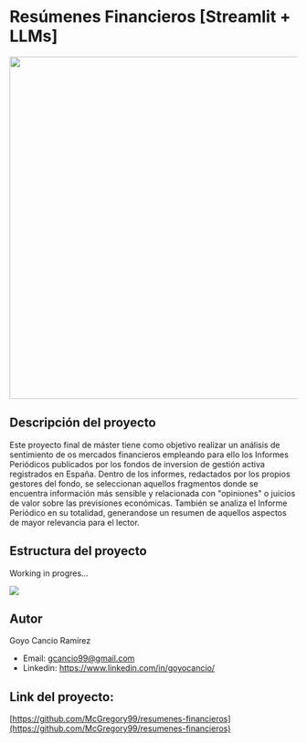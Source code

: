 # Resúmenes Financieros [Streamlit + LLMs]

<p align="center">
  <img src="https://duckbase-infogram.jifo.co/uploads/ckeditor/pictures/219/content_candlestick-chart.png" width="600">
</p>

## Descripción del proyecto

Este proyecto final de máster tiene como objetivo realizar un análisis de sentimiento de os mercados financieros empleando para ello los Informes Periódicos publicados por los fondos de inversion de gestión activa registrados en España. Dentro de los informes, redactados por los propios gestores del fondo, se seleccionan aquellos fragmentos donde se encuentra información más sensible y relacionada con "opiniones" o juicios de valor sobre las previsiones económicas. También se analiza el Informe Periódico en su totalidad, generandose un resumen de aquellos aspectos de mayor relevancia para el lector. 

## Estructura del proyecto

Working in progres...

![](https://geps.dev/progress/65)

## Autor

Goyo Cancio Ramírez
- Email: gcancio99@gmail.com
- Linkedin: https://www.linkedin.com/in/goyocancio/


## Link del proyecto:

[https://github.com/McGregory99/resumenes-financieros](https://github.com/McGregory99/resumenes-financieros)
